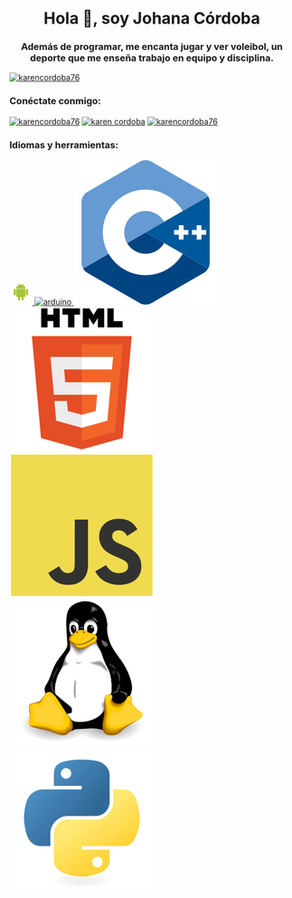 <h1 align="center">Hola 👋, soy Johana Córdoba</h1>
<h3 align="center">Además de programar, me encanta jugar y ver voleibol, un deporte que me enseña trabajo en equipo y disciplina.</h3>

<p align="left"> <a href="https://twitter.com/karencordoba76" target="blank"><img src="https://img.shields.io/twitter/follow/karencordoba76?logo=twitter&style=for-the-badge" alt="karencordoba76" /></a> </p>

<h3 align="left">Conéctate conmigo:</h3>
<p align="left">
<a href="https://twitter.com/karencordoba76" target="blank"><img align="center" src="https://raw.githubusercontent.com/rahuldkjain/github-profile-readme-generator/master/src/images/icons/Social/twitter.svg" alt="karencordoba76" altura="30" ancho="40" /></a>
<a href="https://fb.com/karen cordoba" objetivo="en blanco"><img align="center" src="https://raw.githubusercontent.com/rahuldkjain/github-profile-readme-generator/master/src/images/icons/Social/facebook.svg" alt="karen cordoba" altura="30" ancho="40" /></a>
<a href="https://instagram.com/karencordoba76" objetivo="en blanco"><img align="center" src="https://raw.githubusercontent.com/rahuldkjain/github-profile-readme-generator/master/src/images/icons/Social/instagram.svg" alt="karencordoba76" height="30" width="40" /></a>
</p>

<h3 align="left">Idiomas y herramientas:</h3>
<p align="left"> <a href="https://developer.android.com" target="_blank" rel="noreferrer"> <img src="https://raw.githubusercontent.com/devicons/devicon/master/icons/android/android-original-wordmark.svg" alt="android" width="40" height="40"/> </a> <a href="https://www.arduino.cc/" target="_blank" rel="noreferrer"> <img src="https://cdn.worldvectorlogo.com/logos/arduino-1.svg" alt="arduino" width="40" height="40"/> </a> <a href="https://www.w3schools.com/cpp/" target="_blank" rel="noreferrer"> <img src="https://raw.githubusercontent.com/devicons/devicon/master/icons/cplusplus/cplusplus-original.svg" alt="cplusplus" ancho="40" alto="40"/> </a> <a href="https://www.w3.org/html/" target="_blank" rel="noreferrer"> <img src="https://raw.githubusercontent.com/devicons/devicon/master/icons/html5/html5-original-wordmark.svg" alt="html5" ancho="40" alto="40"/> </a> <a href="https://developer.mozilla.org/en-US/docs/Web/JavaScript" target="_blank" rel="noreferrer"> <img src="https://raw.githubusercontent.com/devicons/devicon/master/icons/javascript/javascript-original.svg" alt="javascript" ancho="40" alto="40"/> </a> <a href="https://www.linux.org/" target="_blank" rel="noreferrer"> <img src="https://raw.githubusercontent.com/devicons/devicon/master/icons/linux/linux-original.svg" alt="linux" ancho="40" alto="40"/> </a> <a href="https://www.python.org" target="_blank" rel="noreferrer"> <img src="https://raw.githubusercontent.com/devicons/devicon/master/icons/python/python-original.svg" alt="python" ancho="40" altura="40"/> </a> </p>
